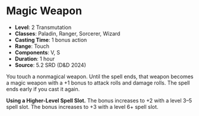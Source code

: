 # Magic Weapon

- **Level**: 2 Transmutation
- **Classes**: Paladin, Ranger, Sorcerer, Wizard
- **Casting Time**: 1 bonus action
- **Range**: Touch
- **Components**: V, S
- **Duration**: 1 hour
- **Source**: 5.2 SRD (D&D 2024)

You touch a nonmagical weapon. Until the spell ends, that weapon becomes a magic weapon with a +1 bonus to attack rolls and damage rolls. The spell ends early if you cast it again.

**Using a Higher-Level Spell Slot.** The bonus increases to +2 with a level 3–5 spell slot. The bonus increases to +3 with a level 6+ spell slot.
